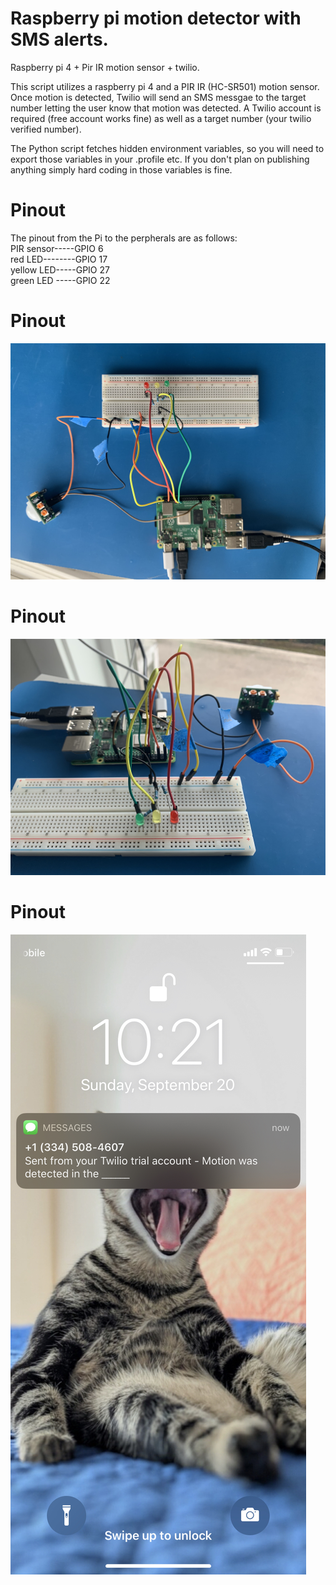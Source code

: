 # Raspberry pi motion detector with SMS alerts.
Raspberry pi 4 + Pir IR motion sensor + twilio.  

This script utilizes a raspberry pi 4 and a PIR IR (HC-SR501) motion sensor.
Once motion is detected, Twilio will send an SMS messgae to the target number letting the user
know that motion was detected.  A Twilio account is required (free account works fine) as well as 
a target number (your twilio verified number).

The Python script fetches hidden environment variables, so you will need to export those variables in your .profile etc.
If you don't plan on publishing anything simply hard coding in those variables is fine.


# Pinout<br/>
The pinout from the Pi to the perpherals are as follows:<br/>
PIR sensor-----GPIO 6<br/>
red LED--------GPIO 17<br/>
yellow LED-----GPIO 27<br/>
green LED -----GPIO 22<br/>

# Pinout<br/>
   ![desc](https://github.com/crisischris/rpi_motion/blob/master/IMGs/pinout1.png)<br/>

# Pinout<br/>
   ![desc](https://github.com/crisischris/rpi_motion/blob/master/IMGs/pinout2.png)<br/>

# Pinout<br/>
   ![desc](https://github.com/crisischris/rpi_motion/blob/master/IMGs/message.jpeg)<br/>


